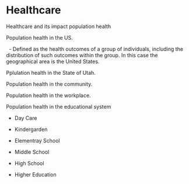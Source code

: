# Healthcare
Healthcare and its impact population health

Population health in the US.

        - Defined as the health outcomes of a group of individuals, including the distribution of such outcomes within the group. In this case the geographical area is the United States. 

Pplulation health in the State of Utah. 

Population health in the community. 

Population health in the workplace. 

Population health in the educational system

  - Day Care
  
  - Kindergarden
  
  - Elementray School
  
  - Middle School
  
  - High School
  
  - Higher Education
  


